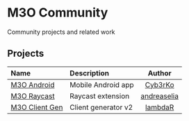 # M3O Community

Community projects and related work

## Projects

Name | Description | Author
| :--- | :--- | :---:
| [M3O Android](https://github.com/m3o/m3o-android) | Mobile Android app | [Cyb3rKo](https://github.com/cyb3rko) |
| [M3O Raycast](https://www.raycast.com/andreaselia/m3o) | Raycast extension | [andreaselia](https://github.com/andreaselia)
| [M3O Client Gen](https://github.com/m3o/m3o-client-gen) | Client generator v2 | [lambdaR](https://github.com/lambdaR)
